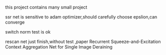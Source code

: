 this project contains many small project


ssr net is sensitive to adam optimizer,should carefully choose epslion,can converge 



switch norm test is ok 


rescan net just finish,without test ,paper Recurrent Squeeze-and-Excitation Context
Aggregation Net for Single Image Deraining
